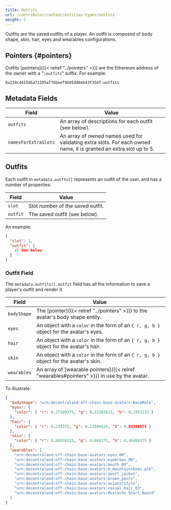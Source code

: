```yaml
---
title: Outfits
url: /contributor/content/entities-types/outfits
weight: 2
---
```


Outfits are the saved outfits of a player. An outfit is composed of body shape, skin, hair, eyes and wearables configurations. 

## Pointers {#pointers}

Outfits [pointers]({{< relref "../pointers" >}}) are the Ethereum address of the owner with a "`:outfits`" suffix. For example:

```
0x210c4415d6a71195af76beef9b85dd0eb43f35df:outfits
```

## Metadata Fields

| Field | Value |
| ----- | --- |
|`outfits`| An array of descriptions for each outfit (see below).
|`namesForExtraSlots`| An array of owned names used for validating extra slots. For each owned name, it is granted an extra slot up to 5. 

## Outfits

Each outfit in `metadata.outfts[]` represents an outfit of the user, and has a number of properties:

| Field | Value |
| ----- | --- |
| `slot` | Slot number of the saved outfit.
| `outfit` | The saved outfit (see below).

An example:

```json
{
  "slot": 1,
  "outfit": {
    // See below
  }
}
```

### Outfit Field

The `metadata.outfits[].outfit` field has all the information to save a player's outfit and render it.

| Field | Value |
| ----- | --- |
| `bodyShape` | The [pointer]({{< relref "../pointers" >}}) to the avatar's body shape entity.
| `eyes` | An object with a `color` in the form of an `{ r, g, b }` object for the avatar's eyes.
| `hair` | An object with a `color` in the form of an `{ r, g, b }` object for the avatar's hair.
| `skin` | An object with a `color` in the form of an `{ r, g, b }` object for the avatar's skin.
| `wearables` | An array of [wearable pointers]({{< relref "wearables#pointers" >}}) in use by the avatar.

To illustrate:

```json
{
  "bodyShape": "urn:decentraland:off-chain:base-avatars:BaseMale",
  "eyes": {
    "color": { "r": 0.37109375, "g": 0.22265625, "b": 0.1953125 }
  },
  "hair": {
    "color": { "r": 0.234375, "g": 0.12890625, "b": 0.04296875 }
  },
  "skin": {
    "color": { "r": 0.80078125, "g": 0.609375, "b": 0.46484375 }
  },
  "wearables": [
    "urn:decentraland:off-chain:base-avatars:eyes_00",
    "urn:decentraland:off-chain:base-avatars:eyebrows_00",
    "urn:decentraland:off-chain:base-avatars:mouth_00",
    "urn:decentraland:off-chain:base-avatars:m_mountainshoes.glb",
    "urn:decentraland:off-chain:base-avatars:sport_jacket",
    "urn:decentraland:off-chain:base-avatars:brown_pants",
    "urn:decentraland:off-chain:base-avatars:aviatorstyle",
    "urn:decentraland:off-chain:base-avatars:casual_hair_03",
    "urn:decentraland:off-chain:base-avatars:Mustache_Short_Beard"
  ]
}
```
